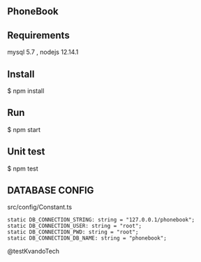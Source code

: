 
## PhoneBook

## Requirements
 mysql 5.7
 , nodejs 12.14.1

## Install 
$ npm install


## Run 
$ npm start 

## Unit test  
$ npm test 


## DATABASE CONFIG 
src/config/Constant.ts

    static DB_CONNECTION_STRING: string = "127.0.0.1/phonebook";
    static DB_CONNECTION_USER: string = "root";
    static DB_CONNECTION_PWD: string = "root";
    static DB_CONNECTION_DB_NAME: string = "phonebook";

 @testKvandoTech
